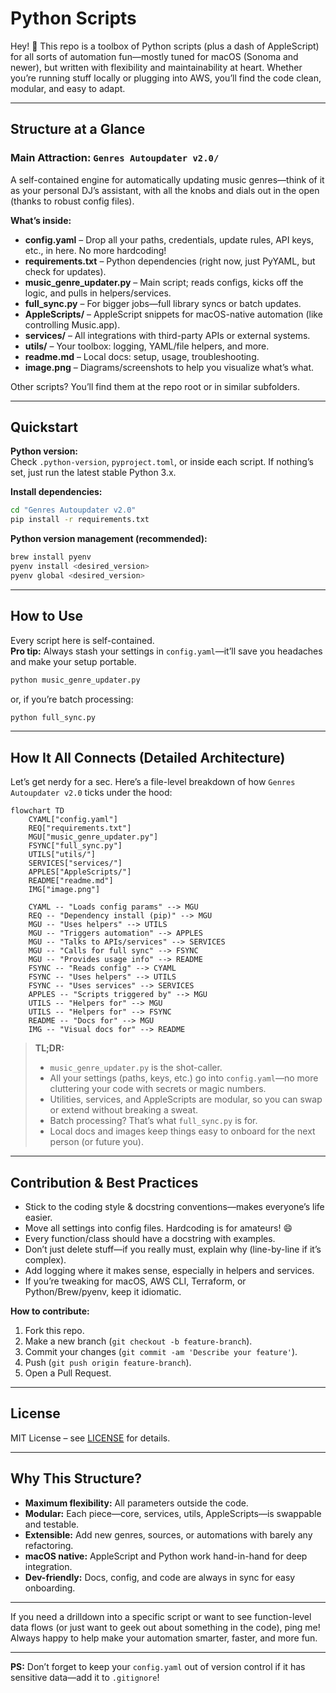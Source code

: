 # Python Scripts

Hey! 👋 This repo is a toolbox of Python scripts (plus a dash of AppleScript) for all sorts of automation fun—mostly tuned for macOS (Sonoma and newer), but written with flexibility and maintainability at heart. Whether you’re running stuff locally or plugging into AWS, you’ll find the code clean, modular, and easy to adapt.

---

## Structure at a Glance

### Main Attraction: `Genres Autoupdater v2.0/`

A self-contained engine for automatically updating music genres—think of it as your personal DJ’s assistant, with all the knobs and dials out in the open (thanks to robust config files).

**What’s inside:**
- **config.yaml** – Drop all your paths, credentials, update rules, API keys, etc., in here. No more hardcoding!
- **requirements.txt** – Python dependencies (right now, just PyYAML, but check for updates).
- **music_genre_updater.py** – Main script; reads configs, kicks off the logic, and pulls in helpers/services.
- **full_sync.py** – For bigger jobs—full library syncs or batch updates.
- **AppleScripts/** – AppleScript snippets for macOS-native automation (like controlling Music.app).
- **services/** – All integrations with third-party APIs or external systems.
- **utils/** – Your toolbox: logging, YAML/file helpers, and more.
- **readme.md** – Local docs: setup, usage, troubleshooting.
- **image.png** – Diagrams/screenshots to help you visualize what’s what.

Other scripts? You’ll find them at the repo root or in similar subfolders.

---

## Quickstart

**Python version:**  
Check `.python-version`, `pyproject.toml`, or inside each script. If nothing’s set, just run the latest stable Python 3.x.

**Install dependencies:**
```sh
cd "Genres Autoupdater v2.0"
pip install -r requirements.txt
```

**Python version management (recommended):**
```sh
brew install pyenv
pyenv install <desired_version>
pyenv global <desired_version>
```

---

## How to Use

Every script here is self-contained.  
**Pro tip:** Always stash your settings in `config.yaml`—it’ll save you headaches and make your setup portable.

```sh
python music_genre_updater.py
```
or, if you’re batch processing:
```sh
python full_sync.py
```

---

## How It All Connects (Detailed Architecture)

Let’s get nerdy for a sec. Here’s a file-level breakdown of how `Genres Autoupdater v2.0` ticks under the hood:

```mermaid
flowchart TD
    CYAML["config.yaml"]
    REQ["requirements.txt"]
    MGU["music_genre_updater.py"]
    FSYNC["full_sync.py"]
    UTILS["utils/"]
    SERVICES["services/"]
    APPLES["AppleScripts/"]
    README["readme.md"]
    IMG["image.png"]

    CYAML -- "Loads config params" --> MGU
    REQ -- "Dependency install (pip)" --> MGU
    MGU -- "Uses helpers" --> UTILS
    MGU -- "Triggers automation" --> APPLES
    MGU -- "Talks to APIs/services" --> SERVICES
    MGU -- "Calls for full sync" --> FSYNC
    MGU -- "Provides usage info" --> README
    FSYNC -- "Reads config" --> CYAML
    FSYNC -- "Uses helpers" --> UTILS
    FSYNC -- "Uses services" --> SERVICES
    APPLES -- "Scripts triggered by" --> MGU
    UTILS -- "Helpers for" --> MGU
    UTILS -- "Helpers for" --> FSYNC
    README -- "Docs for" --> MGU
    IMG -- "Visual docs for" --> README
```

> **TL;DR:**  
> - `music_genre_updater.py` is the shot-caller.
> - All your settings (paths, keys, etc.) go into `config.yaml`—no more cluttering your code with secrets or magic numbers.
> - Utilities, services, and AppleScripts are modular, so you can swap or extend without breaking a sweat.
> - Batch processing? That’s what `full_sync.py` is for.
> - Local docs and images keep things easy to onboard for the next person (or future you).

---

## Contribution & Best Practices

- Stick to the coding style & docstring conventions—makes everyone’s life easier.
- Move all settings into config files. Hardcoding is for amateurs! 😄
- Every function/class should have a docstring with examples.
- Don’t just delete stuff—if you really must, explain why (line-by-line if it’s complex).
- Add logging where it makes sense, especially in helpers and services.
- If you’re tweaking for macOS, AWS CLI, Terraform, or Python/Brew/pyenv, keep it idiomatic.

**How to contribute:**
1. Fork this repo.
2. Make a new branch (`git checkout -b feature-branch`).
3. Commit your changes (`git commit -am 'Describe your feature'`).
4. Push (`git push origin feature-branch`).
5. Open a Pull Request.

---

## License

MIT License – see [LICENSE](LICENSE) for details.

---

## Why This Structure?

- **Maximum flexibility:** All parameters outside the code.
- **Modular:** Each piece—core, services, utils, AppleScripts—is swappable and testable.
- **Extensible:** Add new genres, sources, or automations with barely any refactoring.
- **macOS native:** AppleScript and Python work hand-in-hand for deep integration.
- **Dev-friendly:** Docs, config, and code are always in sync for easy onboarding.

---

If you need a drilldown into a specific script or want to see function-level data flows (or just want to geek out about something in the code), ping me! Always happy to help make your automation smarter, faster, and more fun.

---

**PS:** Don’t forget to keep your `config.yaml` out of version control if it has sensitive data—add it to `.gitignore`!
